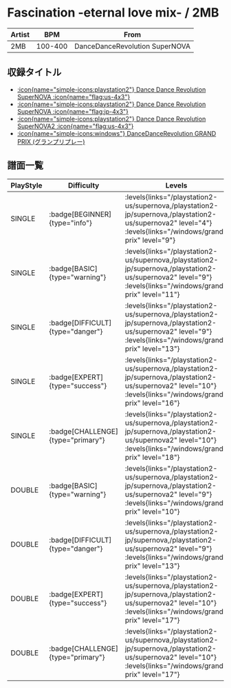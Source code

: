 # Fascination -eternal love mix- / 2MB

|Artist|BPM|From|
|------|---|----|
|2MB|100-400|DanceDanceRevolution SuperNOVA|

## 収録タイトル

- [:icon{name="simple-icons:playstation2"} Dance Dance Revolution SuperNOVA :icon{name="flag:us-4x3"}](/playstation2-us/supernova)
- [:icon{name="simple-icons:playstation2"} Dance Dance Revolution SuperNOVA :icon{name="flag:jp-4x3"}](/playstation2-jp/supernova)
- [:icon{name="simple-icons:playstation2"} Dance Dance Revolution SuperNOVA2 :icon{name="flag:us-4x3"}](/playstation2-us/supernova2)
- [:icon{name="simple-icons:windows"} DanceDanceRevolution GRAND PRIX (グランプリプレー)](/windows/grand-prix)

## 譜面一覧

|PlayStyle|Difficulty|Levels|Notes|Movie|
|---------|----------|------|-----|-----|
|SINGLE| :badge[BEGINNER]{type="info"}| :levels{links="/playstation2-us/supernova,/playstation2-jp/supernova,/playstation2-us/supernova2" level="4"} :levels{links="/windows/grand-prix" level="9"}|226/2||
|SINGLE| :badge[BASIC]{type="warning"}| :levels{links="/playstation2-us/supernova,/playstation2-jp/supernova,/playstation2-us/supernova2" level="9"} :levels{links="/windows/grand-prix" level="11"}|288/6||
|SINGLE| :badge[DIFFICULT]{type="danger"}| :levels{links="/playstation2-us/supernova,/playstation2-jp/supernova,/playstation2-us/supernova2" level="9"} :levels{links="/windows/grand-prix" level="13"}|395/1||
|SINGLE| :badge[EXPERT]{type="success"}| :levels{links="/playstation2-us/supernova,/playstation2-jp/supernova,/playstation2-us/supernova2" level="10"} :levels{links="/windows/grand-prix" level="16"}|588/6||
|SINGLE| :badge[CHALLENGE]{type="primary"}| :levels{links="/playstation2-us/supernova,/playstation2-jp/supernova,/playstation2-us/supernova2" level="10"} :levels{links="/windows/grand-prix" level="18"}|572/14||
|DOUBLE| :badge[BASIC]{type="warning"}| :levels{links="/playstation2-us/supernova,/playstation2-jp/supernova,/playstation2-us/supernova2" level="9"} :levels{links="/windows/grand-prix" level="10"}|278/20||
|DOUBLE| :badge[DIFFICULT]{type="danger"}| :levels{links="/playstation2-us/supernova,/playstation2-jp/supernova,/playstation2-us/supernova2" level="9"} :levels{links="/windows/grand-prix" level="13"}|371/4||
|DOUBLE| :badge[EXPERT]{type="success"}| :levels{links="/playstation2-us/supernova,/playstation2-jp/supernova,/playstation2-us/supernova2" level="10"} :levels{links="/windows/grand-prix" level="17"}|584/3||
|DOUBLE| :badge[CHALLENGE]{type="primary"}| :levels{links="/playstation2-us/supernova,/playstation2-jp/supernova,/playstation2-us/supernova2" level="10"} :levels{links="/windows/grand-prix" level="17"}|581/2||
